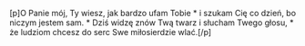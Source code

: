 [p]O Panie mój, Ty wiesz, jak bardzo ufam Tobie * i szukam Cię co dzień, bo niczym jestem sam. * Dziś widzę znów Twą twarz i słucham Twego głosu, * że ludziom chcesz do serc Swe miłosierdzie wlać.[/p]
